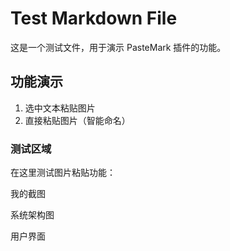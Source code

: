 # Test Markdown File

这是一个测试文件，用于演示 PasteMark 插件的功能。

## 功能演示

1. 选中文本粘贴图片
2. 直接粘贴图片（智能命名）

### 测试区域

在这里测试图片粘贴功能：

我的截图

系统架构图

用户界面